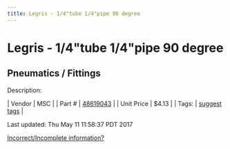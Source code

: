 ```yaml
---
title: Legris - 1/4"tube 1/4"pipe 90 degree
---
```


# Legris - 1/4"tube 1/4"pipe 90 degree
## Pneumatics / Fittings
Description: 	 

| Vendor | MSC | 
| Part # | [48619043](http://www.mscdirect.com/) | 
| Unit Price | $4.13 | 
| Tags: | [suggest tags](https://docs.google.com/forms/d/e/1FAIpQLSeWyY8v3RgOty-MyWmh9U0iivNYN_molChYyS-0U-o-kOAv_g/viewform) | 

Last updated: Thu May 11 11:58:37 PDT 2017

 [Incorrect/Incomplete information?](https://docs.google.com/forms/d/e/1FAIpQLSeWyY8v3RgOty-MyWmh9U0iivNYN_molChYyS-0U-o-kOAv_g/viewform)